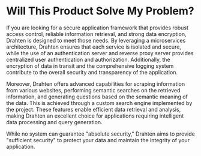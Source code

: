 # Will This Product Solve My Problem?

If you are looking for a secure application framework that provides robust access control, reliable information retrieval, and strong data encryption, Drahten is designed to meet those needs. By leveraging a microservices architecture, Drahten ensures that each service is isolated and secure, while the use of an authentication server and reverse proxy server provides centralized user authentication and authorization. Additionally, the encryption of data in transit and the comprehensive logging system contribute to the overall security and transparency of the application.

Moreover, Drahten offers advanced capabilities for scraping information from various websites, performing semantic searches on the retrieved information, and generating questions based on the semantic meaning of the data. This is achieved through a custom search engine implemented by the project. These features enable efficient data retrieval and analysis, making Drahten an excellent choice for applications requiring intelligent data processing and query generation.

While no system can guarantee "absolute security," Drahten aims to provide "sufficient security" to protect your data and maintain the integrity of your application.
